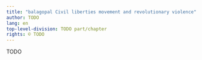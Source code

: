 ```yaml
---
title: "balagopal Civil liberties movement and revolutionary violence"
author: TODO
lang: en
top-level-division: TODO part/chapter
rights: © TODO
---
```


TODO

